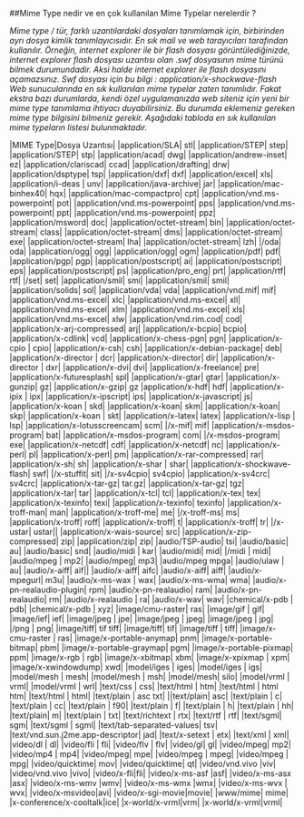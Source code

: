 ##Mime Type nedir ve en çok kullanılan Mime Typelar nerelerdir ?

*Mime type / tür, farklı uzantılardaki dosyaları tanımlamak için, birbirinden ayrı dosya kimlik tanımlayıcısıdır. En sık mail ve web tarayıcıları tarafından kullanılır. Örneğin, internet explorer ile bir flash dosyası görüntülediğinizde, internet explorer flash dosyası uzantısı olan .swf dosyasının mime türünü bilmek durumundadir. Aksi halde internet explorer ile flash dosyasını açamazsınız. Swf dosyası için bu bilgi : application/x-shockwave-flash Web sunucularında en sık kullanılan mime typelar zaten tanımlıdır. Fakat ekstra bazı durumlarda, kendi özel uygulamanızda web siteniz için yeni bir mime type tanımlama ihtiyacı duyabilirsiniz. Bu durumda eklemeniz gereken mime type bilgisini bilmeniz gerekir. Aşağıdaki tabloda en sık kullanılan mime typeların listesi bulunmaktadır.*


|MIME Type|Dosya Uzantısı|
|application/SLA|	                stl|
|application/STEP|	            step|
|application/STEP|	            stp|
|application/acad|	            dwg|
|application/andrew-inset|	    ez|
|application/clariscad|	        ccad|
|application/drafting|	        drw|
|application/dsptype|	            tsp|
|application/dxf|	                dxf|
|application/excel|	            xls|
|application/i-deas	|            unv|
|application/java-archive|	    jar|
|application/mac-binhex40|	    hqx|
|application/mac-compactpro|	    cpt|
|application/vnd.ms-powerpoint|	pot|
|application/vnd.ms-powerpoint|	pps|
|application/vnd.ms-powerpoint|	ppt|
|application/vnd.ms-powerpoint|	ppz|
|application/msword|	            doc|
|application/octet-stream|	    bin|
|application/octet-stream|	    class|
|application/octet-stream|	    dms|
|application/octet-stream|	    exe|
|application/octet-stream|	    lha|
|application/octet-stream|	    lzh|
|/oda|	                oda|
|application/ogg|	                ogg|
|application/ogg|	                ogm|
|application/pdf|             	pdf|
|application/pgp|	                pgp|
|application/postscript|	        ai|
|application/postscript|	        eps|
|application/postscript|	        ps|
|application/pro_eng|	            prt|
|application/rtf|	                rtf|
|/set|	                set|
|application/smil|	            smi|
|application/smil|	            smil|
|application/solids|	            sol|
|application/vda|	                vda|
|application/vnd.mif|	            mif|
|application/vnd.ms-excel|	    xlc|
|application/vnd.ms-excel|	    xll|
|application/vnd.ms-excel|	    xlm|
|application/vnd.ms-excel|	    xls|
|application/vnd.ms-excel|	    xlw|
|application/vnd.rim.cod|	        cod|
|application/x-arj-compressed|	arj|
|application/x-bcpio|	            bcpio|
|application/x-cdlink|	        vcd|
|application/x-chess-pgn|	        pgn|
|application/x-cpio |         	cpio|
|application/x-csh|	            csh|
|application/x-debian-package|	deb|
|application/x-director	|        dcr|
|application/x-director|	        dir|
|application/x-director	|        dxr|
|application/x-dvi|	            dvi|
|application/x-freelance|	        pre|
|application/x-futuresplash|	    spl|
|application/x-gtar|	            gtar|
|application/x-gunzip|	        gz|
|application/x-gzip|	            gz
|application/x-hdf|	            hdf|
|application/x-ipix	|            ipx|
|application/x-ipscript|	        ips|
|application/x-javascript|	    js|
|application/x-koan	|            skd|
|application/x-koan|	            skm|
|application/x-koan|	            skp|
|application/x-koan	|            skt|
|application/x-latex|	            latex|
|application/x-lisp	|            lsp|
|application/x-lotusscreencam|	scm|
|/x-mif|	            mif|
|application/x-msdos-program|	    bat|
|application/x-msdos-program|	    com|
|/x-msdos-program|	    exe|
|application/x-netcdf|	        cdf|
|application/x-netcdf|	        nc|
|application/x-perl|	            pl|
|application/x-perl|	            pm|
|application/x-rar-compressed|	rar|
|application/x-sh|	            sh|
|application/x-shar	|            shar|
|application/x-shockwave-flash|	swf|
|/x-stuffit|	        sit|
|/x-sv4cpio|	        sv4cpio|
|application/x-sv4crc|	        sv4crc|
|application/x-tar-gz|	        tar.gz|
|application/x-tar-gz|	        tgz|
|application/x-tar|	            tar|
|application/x-tcl|	            tcl|
|application/x-tex|	            tex|
|application/x-texinfo|	        texi|
|application/x-texinfo|	        texinfo|
|application/x-troff-man|	        man|
|application/x-troff-me|	        me|
|/x-troff-ms|	        ms|
|application/x-troff|	            roff|
|application/x-troff|	            t|
|application/x-troff|         	tr|
|/x-ustar|	            ustar||
|application/x-wais-source|	    src|
|application/x-zip-compressed|	zip|
|application/zip|	                zip|
|audio/TSP-audio|	                tsi|
|audio/basic|	                    au|
|audio/basic|	                    snd|
|audio/midi	|                    kar|
|audio/midi|	                    mid|
|/midi	 |                   midi|
|audio/mpeg	|                    mp2|
|audio/mpeg|	                    mp3|
|audio/mpeg	                    mpga|
|audio/ulaw	 |                   au|
|audio/x-aiff|	                aif||
|audio/x-aiff|	                aifc|
|audio/x-aiff|	                aiff|
|audio/x-mpegurl|	                m3u|
|audio/x-ms-wax	 |               wax|
|audio/x-ms-wma|              	wma|
|audio/x-pn-realaudio-plugin|	    rpm|
|audio/x-pn-realaudio|	        ram|
|audio/x-pn-realaudio|	        rm|
|audio/x-realaudio	|            ra|
|audio/x-wav|	                    wav|
|chemical/x-pdb	|                pdb|
|chemical/x-pdb	|                xyz|
|image/cmu-raster|	            ras|
|image/gif	|                    gif|
|image/ief|	                    ief|
|image/jpeg	|                    jpe|
|image/jpeg	|                    jpeg|
|image/jpeg |                 	jpg|
|/png  |                 	png|
|image/tiff|                  	tif tiff|
|image/tiff|	                    tif|
|image/tiff |                 	tiff|
|image/x-cmu-raster	|            ras|
|image/x-portable-anymap|	        pnm|
|image/x-portable-bitmap|	        pbm|
|image/x-portable-graymap|	    pgm|
|image/x-portable-pixmap|	        ppm|
|image/x-rgb	|                    rgb|
|image/x-xbitmap|	                xbm|
|image/x-xpixmap |            	xpm|
|image/x-xwindowdump|	            xwd|
|model/iges	|                    iges|
|model/iges |                  	igs|
|model/mesh |                 	mesh|
|model/mesh |                 	msh|
|model/mesh|                  	silo|
|model/vrml |                 	vrml|
|model/vrml |                 	wrl|
|text/css   |                 	css|
|text/html	|                    htm|
|text/html	|                    html htm|
|text/html	|                    html|
|text/plain	 |                   asc txt|
||text/plain|	                    asc|
|text/plain	 |                   c|
|text/plain	|                    cc|
|text/plain |                 	f90|
|text/plain |                 	f|
|text/plain |                 	h|
|text/plain	|                    hh|
|text/plain|	                    m|
|text/plain	|                    txt|
|text/richtext  |             	rtx|
|text/rtf	|                    rtf|
|text/sgml|	                    sgm|
|text/sgml	|                    sgml|
|text/tab-separated-values|	    tsv|
|text/vnd.sun.j2me.app-descriptor| jad|
|text/x-setext	|                etx|
|text/xml	 |                   xml|
|video/dl	|                    dl|
|video/fli	 |                   fli|
|video/flv	|                    flv|
|video/gl|	                    gl|
|video/mpeg|	                    mp2|
|video/mp4	|                    mp4|
|video/mpeg|	                    mpe|
|video/mpeg |             	    mpeg|
|video/mpeg |             	    mpg|
|video/quicktime|         	    mov|
|video/quicktime|         	    qt|
|video/vnd.vivo |viv|
|video/vnd.vivo |vivo|
|video/x-fli|fli|
|video/x-ms-asf |asf|
|video/x-ms-asx	|asx|
|video/x-ms-wmv	|wmv|
|video/x-ms-wmx	|wmx|
|video/x-ms-wvx	| wvx|
|video/x-msvideo|avi|
|video/x-sgi-movie|movie|
|www/mime| mime|
|x-conference/x-cooltalk|ice|
|x-world/x-vrml|vrm|
|x-world/x-vrml|vrml|